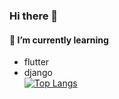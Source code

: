 ### Hi there 👋

#### 🌱 I’m currently learning 
* flutter   
* django   
[![Top Langs](https://github-readme-stats.vercel.app/api/top-langs/?username=flora0110&layout=compact)](https://github.com/anuraghazra/github-readme-stats)
